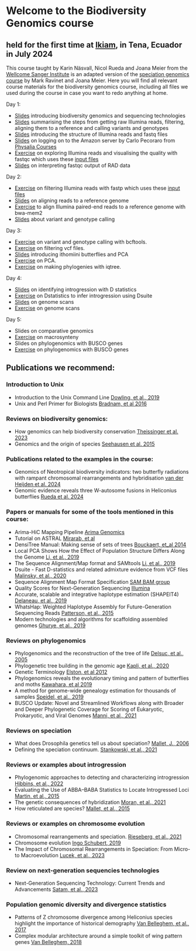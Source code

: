 # Welcome to the Biodiversity Genomics course
## held for the first time at [Ikiam](https://www.ikiam.edu.ec), in Tena, Ecuador in July 2024
This course taught by Karin Näsvall, Nicol Rueda and Joana Meier from the [Wellcome Sanger Institute](https://www.sanger.ac.uk/group/meier-group/) is an adapted version of the [speciation genomics course](https://speciationgenomics.github.io/) by Mark Ravinet and Joana Meier. Here you will find all relevant course materials for the biodiversity genomics course, including all files we used during the course in case you want to redo anything at home.

Day 1:
- [Slides](slide_presentations/01_Welcome_BiodiversityGenomics_introduction.pdf) introducing biodiversity genomics and sequencing technologies
- [Slides](slide_presentations/02_Summary_reads-vcf.pdf) summarising the steps from getting raw Illumina reads, filtering, aligning them to a reference and calling variants and genotypes
- [Slides](slide_presentations/03_Raw_sequences_and_quality_control.pdf) introducing the structure of Illumina reads and fastq files
- [Slides](exercises/Connecting_to_the_Amazon_server.pdf) on logging on to the Amazon server by Carlo Pecoraro from [Physalia Courses](https://www.physalia-courses.org)
- [Exercise](exercises/01_RawReadsExploration_fastqc.md) on exploring Illumina reads and visualising the quality with fastqc which uses these [input files](input_files/raw_reads)
- [Slides](slide_presentations/04_fastqc_interpretation.pdf) on interpreting fastqc output of RAD data

Day 2:
- [Exercise](02_fastp_filtering_reads.md) on filtering Illumina reads with fastp which uses these [input files](input_files/raw_reads)
- [Slides](slide_presentations/06_Aligning_reads_to_reference.pdf) on aligning reads to a reference genome
- [Exercise](03_Mapping_to_a_reference_genome.md) to align Illumina paired-end reads to a reference genome with bwa-mem2
- [Slides](slide_presentations/07_Variant_and_genotype_calling.pdf) about variant and genotype calling

Day 3:
- [Exercise](exercises/04_variant_calling.md) on variant and genotype calling with bcftools.
- [Exercise](exercises/05_filtering_variants.md) on filtering vcf files.
- [Slides](slide_presentations/08_Ithomiini_introduction_PCA.pdf) introducing ithomiini butterflies and PCA
- [Exercise](exercises/06_pca.md) on PCA.
- [Exercise](exercises/07_iqtree.md) on making phylogenies with iqtree.

Day 4:
- [Slides](slide_presentations/09_Detecting_hybridisation_Dstats.pdf) on identifying introgression with D statistics
- [Exercise](exercises/08_Dstatistics.md) on Dstatistics to infer introgression using Dsuite
- [Slides](slide_presentations/10_Genome_scans.pdf) on genome scans
- [Exercise](exercises/09_genome_scan.md) on genome scans

Day 5:
- Slides on comparative genomics
- [Exercise](exercises/Synteny.md) on macrosynteny
- Slides on phylogenomics with BUSCO genes
- [Exercise](exercises/11_gene_trees.md) on phylogenomics with BUSCO genes


##
## Publications we recommend:

### Introduction to Unix
- Introduction to the Unix Command Line [Dowling, et al., 2019](Papers/Introduction_unix_command-may2019.pdf)
- Unix and Perl Primer for Biologists [Bradnam, et al 2016](Unix_Perl.pdf)

### Reviews on biodiversity genomics:
- How genomics can help biodiversity conservation [Theissinger et al. 2023](Papers/Theissinger_et_al-2023_Genomics_Conservation.pdf)
- Genomics and the origin of species [Seehausen et al. 2015](Papers/Seehausen_et_al-15-NatRevGenet.pdf)

### Publications related to the examples in the course:
- Genomics of Neotropical biodiversity indicators: two butterfly radiations with rampant chromosomal rearrangements and hybridisation [van der Heijden et al. 2024](Papers/vanDerHeijden_et_al-2025-Biorxiv.pdf)
- Genomic evidence reveals three W-autosome fusions in Heliconius butterflies [Rueda et al. 2024](Papers/Rueda_et_al-24-PlosGenetics.pdf)

### Papers or manuals for some of the tools mentioned in this course:
- Arima-HiC Mapping Pipeline [Arima Genomics](Papers/Arima_Mapping_UserGuide.pdf)
- Tutorial on ASTRAL [Mirarab, et al](Papers/Species_tree_Astral-tutorial.pdf)
- DensiTree Manual: Making sense of sets of trees [Bouckaert, et_al 2014](Papers/DensiTree_Manual.v2.2.pdf)
- Local PCA Shows How the Effect of Population Structure Differs Along the Genome [Li, et al., 2019](Papers/Li_2019_Local_PCA_Shows_How_the_Effect_of_Population_lostruct.pdf)
- The Sequence Alignment/Map format and SAMtools [Li, et al., 2019](Papers/Li_H_2009_The_Sequence_Alignment_Map_format_and_SAMtools.pdf)
- Dsuite - Fast D-statistics and related admixture evidence from VCF files [Malinsky, et al., 2020](Papers/Malinsky_2020_Dsuite.pdf)
- Sequence Alignment Map Format Specification [SAM BAM group](Papers/Sequence_Alignment_Map_Format_Specification.pdf)
- Quality Scores for Next-Generation Sequencing [Illumina](Papers/technote_Q-Scores.pdf)
- Accurate, scalable and integrative haplotype estimation (SHAPEIT4) [Delaneau, et al., 2019](Papers/Accurate_scalable_and_integrative_haplotype_estimation.pdf)
- WhatsHap: Weighted Haplotype Assembly for Future-Generation Sequencing Reads [Patterson, et al., 2015](Papers/WhatsHap.pdf)
- Modern technologies and algorithms for scaffolding assembled genomes [Ghurye, et al., 2019](Papers/Modern_technologies_and_algorithms_for_scaffolding_assembled_genomes.pdf)

### Reviews on phylogenomics
- Phylogenomics and the reconstruction of the tree of life [Delsuc, et al., 2005](Papers/Delsuc_F.etal.2005_PHYLOGENOMICS.pdf)
- Phylogenetic tree building in the genomic age [Kapli, et al., 2020](Papers/Kapli_phylogenomics_in_genomic_era.pdf)
- Genetic Terminology [Elston, et al 2012](Paper/Elston_2012_Genetic_Terminology.pdf)
- Phylogenomics reveals the evolutionary timing and pattern of butterflies and moths [Kawahara, et al 2019](Papers/kawahara_etal-2019_phylogenomic_reveals_evolutionary_timing_pattern_butterflies_and_moths)
- A method for genome-wide genealogy estimation for thousands of samples [Speidel, et al., 2019](Papers/A_method_for_genome_wide_genealogy.pdf)
- BUSCO Update: Novel and Streamlined Workflows along with Broader and Deeper Phylogenetic Coverage for Scoring of Eukaryotic, Prokaryotic, and Viral Genomes [Manni, et al., 2021](Papers/BUSCO_Update_Novel_and_Streamlined_Workflows.pdf)

### Reviews on speciation
- What does Drosophila genetics tell us about speciation? [Mallet, J., 2006](Papers/Mallet,J_2006_speciation.pdf)
- Defining the speciation continuum. [Stankowski, et al., 2021](Papers/Stankowski_etal,2021_Defining_the_speactiation_continuum.pdf)

### Reviews or examples about introgression
- Phylogenomic approaches to detecting and characterizing introgression [Hibbins, et al., 2022](Papers/Hibbins_M._2021._Phylogenomic_approaches_to_detecting_and_characterizing)
- Evaluating the Use of ABBA–BABA Statistics to Locate Introgressed Loci [Martin, et al., 2015](Papers/Martin_etal_2015_Evaluating_Use_ABBA–BABA_Statistics.pdf)
- The genetic consequences of hybridization [Moran, et al., 2021](Papers/The_genomic_consequences_of_hybridization.pdf)
- How reticulated are species? [Mallet, et al., 2015](Mallet_How_reticulated_are_species)

### Reviews or examples on chromosome evolution
- Chromosomal rearrangements and speciation. [Rieseberg, et al., 2021](Papers/Rieseberg,etal.,_2001_Chromosomal_rearrangement_and_speciation.pdf)
- Chromosome evolution [Ingo Schubert, 2019](Papers/Chromosome_evolution.pdf)
- The Impact of Chromosomal Rearrangements in Speciation: From Micro- to Macroevolution [Lucek, et al., 2023](Papers/The_Impact_of_Chromosomal_Rearrangements_Speciation.pdf)

### Review on next-generation sequencies technologies
- Next-Generation Sequencing Technology: Current Trends and Advancements [Satam, et al., 2023](Papers/Satam_et_al_2024_Next_generation_sequencing.pdf)

### Population genomic diversity and divergence statistics
- Patterns of Z chromosome divergence among Heliconius species highlight the importance of historical demography [Van Belleghem, et al., 2017](Van_Belleghem_2018_Patterns_of_z_chromosome.pdf)
- Complex modular architecture around a simple toolkit of wing pattern genes [Van Belleghem, 2018](VanBelleghem_2017_Complex_modular_architecture_around_simple_toolkit_of_wing_pattern_genes.pdf)

